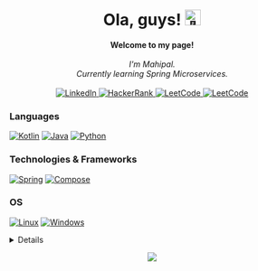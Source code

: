 <h1 align="center">Ola, guys! <img src="https://github.com/wervlad/wervlad/assets/24524555/766d336d-b87d-44ba-807c-c51de2bc6b4d" width="28px" alt="👋"></h1>

<p align="center">
    <b>Welcome to my page!</b><br><br>
    <i>
        I'm Mahipal.<br>
        Currently learning Spring Microservices.<br>
    </i><br>
    <a href="https://www.linkedin.com/in/Mahipal-Malviya">
        <img src="https://img.shields.io/badge/LinkedIn-blue?style=flat-square&logo=linkedin" alt="LinkedIn" />
    </a>
    <a href="https://www.hackerrank.com/mahimalviya3215">
        <img src="https://img.shields.io/badge/HackerRank-blue?style=flat-square&logo=hackerrank" alt="HackerRank" />
    </a>
    <a href="https://leetcode.com/Mahipal123">
        <img src="https://img.shields.io/badge/LeetCode-blue?style=flat-square&logo=LeetCode" alt="LeetCode" />
    </a>
    <a href="https://mahipalmalviya.github.com">
        <img src="https://img.shields.io/badge/Github-blue?style=flat-square&logo=Github" alt="LeetCode" />
    </a>
</p>

### Languages
[![Kotlin](https://img.shields.io/badge/kotlin-black?style=for-the-badge&logo=kotlin)](https://github.com/MahipalMalviya)
[![Java](https://img.shields.io/badge/java-black?style=for-the-badge&logo=java)](https://github.com/MahipalMalviya)
[![Python](https://img.shields.io/badge/python-black?style=for-the-badge&logo=python)](https://github.com/MahipalMalviya)


### Technologies & Frameworks
[![Spring](https://img.shields.io/badge/spring-black?style=for-the-badge&logo=spring)](https://github.com/MahipalMalviya)
[![Compose](https://img.shields.io/badge/Compose-black?style=for-the-badge&logo=compose)](https://github.com/MahipalMalviya)

### OS
[![Linux](https://img.shields.io/badge/linux-black?style=for-the-badge&logo=Linux)](https://github.com/MahipalMalviya)
[![Windows](https://img.shields.io/badge/Windows-black?style=for-the-badge&logo=Windows)](https://github.com/MahipalMalviya)

<details>
    <p align="center">
      <a href="https://github.com/MahipalMalviya">
        <img src="http://github-profile-summary-cards.vercel.app/api/cards/profile-details?username=MahipalMalviya&theme=transparent" />
      </a>
      <a href="https://github.com/MahipalMalviya">
        <img src="https://github-readme-streak-stats.herokuapp.com/?user=MahipalMalviya&hide_border=true&card_width=338&theme=transparent" />
      </a>
      <a href="https://github.com/MahipalMalviya">
        <img src="http://github-profile-summary-cards.vercel.app/api/cards/stats?username=MahipalMalviya&theme=transparent" />
      </a>
      <kbd><a href="https://github.com/MahipalMalviya">
        <img src="https://github-readme-stats.vercel.app/api/top-langs/?username=MahipalMalviya&langs_count=10&exclude_repo=&hide=jupyter%20notebook,vim%20script,cmake,makefile,batchfile,emacs%20lisp,css,html&card_width=699&hide_border=true&theme=transparent" />
      </a></kbd>
    </p>
</details>

<p align="center">
  <a href="https://github.com/MahipalMalviya">
    <img src="https://komarev.com/ghpvc/?username=MahipalMalviya&color=blue&style=flat)" />
  </a>
</p>

